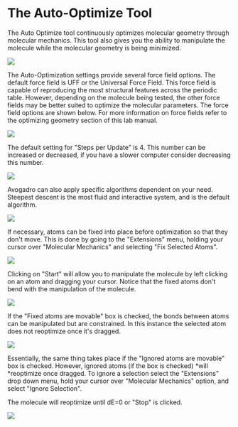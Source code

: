 # The Auto-Optimize Tool

The Auto Optimize tool continuously optimizes molecular geometry through molecular mechanics. This tool also gives you the ability to manipulate the molecule while the molecular geometry is being minimized.

![][1]

[1]: images/7-auto-optimize-tool/27bc0d24-9f97-4a7c-9910-437a3543a1a1.png

The Auto-Optimization settings provide several force field options. The default force field is UFF or the Universal Force Field. This force field is capable of reproducing the most structural features across the periodic table. However, depending on the molecule being tested, the other force fields may be better suited to optimize the molecular parameters. The force field options are shown below. For more information on force fields refer to the optimizing geometry section of this lab manual.

![][2]

[2]: images/7-auto-optimize-tool/7f322184-8a2b-41cd-9ee6-e307f70c7962.png

The default setting for "Steps per Update" is 4. This number can be increased or decreased, if you have a slower computer consider decreasing this number.

![][3]

[3]: images/7-auto-optimize-tool/fdee8a39-3c94-467d-8433-95aa5317afdb.png

Avogadro can also apply specific algorithms dependent on your need. Steepest descent is the most fluid and interactive system, and is the default algorithm. 

![][4]

[4]: images/7-auto-optimize-tool/eb1ab87c-4dbf-408d-b14b-4079675aac43.png

If necessary, atoms can be fixed into place before optimization so that they don't move. This is done by going to the "Extensions" menu, holding your cursor over "Molecular Mechanics" and selecting "Fix Selected Atoms". 

![][5]

[5]: images/7-auto-optimize-tool/cb6ce9e3-bea8-4974-b81b-6d5cf29e0cab.png

Clicking on "Start" will allow you to manipulate the molecule by left clicking on an atom and dragging your cursor. Notice that the fixed atoms don't bend with the manipulation of the molecule.

![][6]

[6]: images/7-auto-optimize-tool/33a0c439-2c92-4ac2-b2dc-5e09d0db8b40.png

If the "Fixed atoms are movable" box is checked, the bonds between atoms can be manipulated but are constrained. In this instance the selected atom does not reoptimize once it's dragged.

![][7]

[7]: images/7-auto-optimize-tool/bd79e6ec-e7cb-4df3-81dd-7b61b1f5f627.png

Essentially, the same thing takes place if the "Ignored atoms are movable" box is checked. However, ignored atoms (if the box is checked) *will *reoptimize once dragged. To ignore a selection select the "Extensions" drop down menu, hold your cursor over "Molecular Mechanics" option, and select "Ignore Selection". 

The molecule will reoptimize until dE=0 or "Stop" is clicked.

![][8]

[8]: images/7-auto-optimize-tool/ba606487-98a6-4d53-8319-e8a5ea3890b6.png